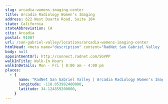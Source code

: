 ```yaml
---
slug: arcadia-womens-imaging-center
title: Arcadia Radiology Women's Imaging
address: 622 West Duarte Road, Suite 104
state: California
stateAbbreviation: CA
city: Arcadia
postal: 91007
url: /san-gabriel-valley/locations/arcadia-womens-imaging-center
htmlHead: <meta name="description" content="RadNet San Gabriel Valley | Arcadia Radiology Women's Imaging in Arcadia CA offers Digital Mammography and Breast Ultrasound radiology services with board-certified radiologists."><meta name="geo.region" content="US-CA" /><meta name="geo.placename" content="Monrovia" /><meta name="geo.position" content="34.131255;-118.019185" /><meta name="ICBM" content="34.131255, -118.019185" />
body: null
appointmentUrl: http://connect.radnet.com/SGVPP
walkInTitle: Walk-In Hours
walkInDetails: Mon - Fri | 8:00 am - 4:00 pm
places:
  - {
      name: "RadNet San Gabriel Valley | Arcadia Radiology Women's Imaging",
      longitude: -118.053982400000,
      latitude: 34.124859200000,
    }
---
```

